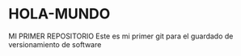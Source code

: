 # HOLA-MUNDO
MI PRIMER REPOSITORIO
Este es mi primer git para el guardado de versionamiento de software
